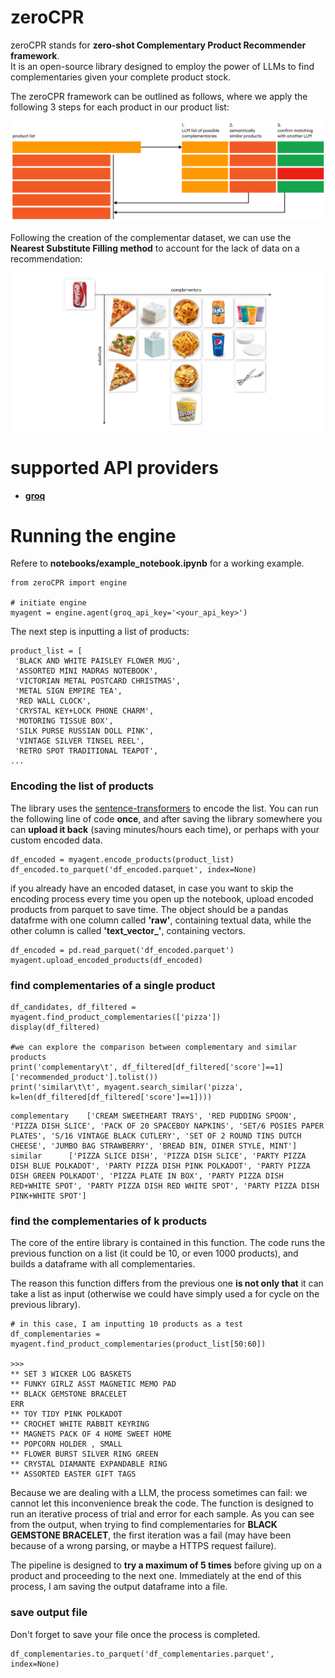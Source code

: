 # zeroCPR
zeroCPR stands for **zero-shot Complementary Product Recommender framework**. <br> It is an open-source library designed to employ the power of LLMs to find complementaries given your complete product stock.

The zeroCPR framework can be outlined as follows, where we apply the following 3 steps for each product in our product list:

![alt text](framework.png)

Following the creation of the complementar dataset, we can use the **Nearest Substitute Filling method** to account for the lack of data on a recommendation:

![alt text](<nearest-substitute-filling.png>)

# supported API providers

- **[groq](https://groq.com/)**

# Running the engine

Refere to **notebooks/example_notebook.ipynb** for a working example.

```
from zeroCPR import engine

# initiate engine
myagent = engine.agent(groq_api_key='<your_api_key>')
```

The next step is inputting a list of products:

```
product_list = [
 'BLACK AND WHITE PAISLEY FLOWER MUG',
 'ASSORTED MINI MADRAS NOTEBOOK',
 'VICTORIAN METAL POSTCARD CHRISTMAS',
 'METAL SIGN EMPIRE TEA',
 'RED WALL CLOCK',
 'CRYSTAL KEY+LOCK PHONE CHARM',
 'MOTORING TISSUE BOX',
 'SILK PURSE RUSSIAN DOLL PINK',
 'VINTAGE SILVER TINSEL REEL',
 'RETRO SPOT TRADITIONAL TEAPOT',
...
```
### Encoding the list of products

The library uses the [sentence-transformers](https://github.com/UKPLab/sentence-transformers) to encode the list. You can run the following line of code **once**, and after saving the library somewhere you can **upload it back** (saving minutes/hours each time), or perhaps with your custom encoded data.

```
df_encoded = myagent.encode_products(product_list)
df_encoded.to_parquet('df_encoded.parquet', index=None)
```

if you already have an encoded dataset, in case you want to skip the encoding process every time you open up the notebook, upload encoded products from parquet to save time. The object should be a pandas datafrme with one column called **'raw'**, containing textual data, while the other column is called **'text_vector_'**, containing vectors.

```
df_encoded = pd.read_parquet('df_encoded.parquet')
myagent.upload_encoded_products(df_encoded)
```

### find complementaries of a single product

```
df_candidates, df_filtered = myagent.find_product_complementaries(['pizza'])
display(df_filtered)

#we can explore the comparison between complementary and similar products
print('complementary\t', df_filtered[df_filtered['score']==1]['recommended_product'].tolist())
print('similar\t\t', myagent.search_similar('pizza', k=len(df_filtered[df_filtered['score']==1])))
```

```
complementary	 ['CREAM SWEETHEART TRAYS', 'RED PUDDING SPOON', 'PIZZA DISH SLICE', 'PACK OF 20 SPACEBOY NAPKINS', 'SET/6 POSIES PAPER PLATES', 'S/16 VINTAGE BLACK CUTLERY', 'SET OF 2 ROUND TINS DUTCH CHEESE', 'JUMBO BAG STRAWBERRY', 'BREAD BIN, DINER STYLE, MINT']
similar		 ['PIZZA SLICE DISH', 'PIZZA DISH SLICE', 'PARTY PIZZA DISH BLUE POLKADOT', 'PARTY PIZZA DISH PINK POLKADOT', 'PARTY PIZZA DISH GREEN POLKADOT', 'PIZZA PLATE IN BOX', 'PARTY PIZZA DISH RED+WHITE SPOT', 'PARTY PIZZA DISH RED WHITE SPOT', 'PARTY PIZZA DISH PINK+WHITE SPOT']
```

### find the complementaries of k products

The core of the entire library is contained in this function. The code runs the previous function on a list (it could be 10, or even 1000 products), and builds a dataframe with all complementaries. 

The reason this function differs from the previous one **is not only that** it can take a list as input (otherwise we could have simply used a for cycle on the previous library).

```
# in this case, I am inputting 10 products as a test
df_complementaries = myagent.find_product_complementaries(product_list[50:60])

>>>
** SET 3 WICKER LOG BASKETS
** FUNKY GIRLZ ASST MAGNETIC MEMO PAD
** BLACK GEMSTONE BRACELET
ERR
** TOY TIDY PINK POLKADOT
** CROCHET WHITE RABBIT KEYRING
** MAGNETS PACK OF 4 HOME SWEET HOME
** POPCORN HOLDER , SMALL
** FLOWER BURST SILVER RING GREEN
** CRYSTAL DIAMANTE EXPANDABLE RING
** ASSORTED EASTER GIFT TAGS
```

Because we are dealing with a LLM, the process sometimes can fail: we cannot let this inconvenience break the code. The function is designed to run an iterative process of trial and error for each sample. As you can see from the output, when trying to find complementaries for **BLACK GEMSTONE BRACELET**, the first iteration was a fail (may have been because of a wrong parsing, or maybe a HTTPS request failure). 

The pipeline is designed to **try a maximum of 5 times** before giving up on a product and proceeding to the next one. Immediately at the end of this process, I am saving the output dataframe into a file.

### save output file

Don't forget to save your file once the process is completed.

```
df_complementaries.to_parquet('df_complementaries.parquet', index=None)
```
